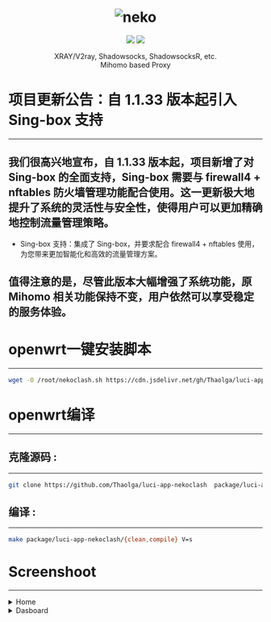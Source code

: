 <h1 align="center">
  <img src="https://raw.githubusercontent.com/Thaolga/neko/main/img/neko.png" alt="neko" width="500">
</h1>

<div align="center">
 <a target="_blank" href="https://github.com/Thaolga/luci-app-nekoclash/releases"><img src="https://img.shields.io/github/downloads/nosignals/neko/total?label=Total%20Download&labelColor=blue&style=for-the-badge"></a>
 <a target="_blank" href="https://dbai.team/discord"><img src="https://img.shields.io/discord/1127928183824597032?style=for-the-badge&logo=discord&label=%20"></a>
</div>


<p align="center">
  XRAY/V2ray, Shadowsocks, ShadowsocksR, etc.</br>
  Mihomo based Proxy
</p>

# 项目更新公告：自 1.1.33 版本起引入 Sing-box 支持
---
## 我们很高兴地宣布，自 1.1.33 版本起，项目新增了对 Sing-box 的全面支持，Sing-box 需要与 firewall4 + nftables 防火墙管理功能配合使用。这一更新极大地提升了系统的灵活性与安全性，使得用户可以更加精确地控制流量管理策略。

- Sing-box 支持：集成了 Sing-box，并要求配合 firewall4 + nftables 使用，为您带来更加智能化和高效的流量管理方案。

## 值得注意的是，尽管此版本大幅增强了系统功能，原 Mihomo 相关功能保持不变，用户依然可以享受稳定的服务体验。


# openwrt一键安装脚本
---

```bash
wget -O /root/nekoclash.sh https://cdn.jsdelivr.net/gh/Thaolga/luci-app-nekoclash@main/nekoclash.sh && chmod 0755 /root/nekoclash.sh && /root/nekoclash.sh

```

# openwrt编译
---
## 克隆源码 :
---

```bash
git clone https://github.com/Thaolga/luci-app-nekoclash  package/luci-app-nekoclash

```

## 编译 :
---

```bash
make package/luci-app-nekoclash/{clean,compile} V=s
```
# Screenshoot
---
<details><summary>Home</summary>
 <p>
 <img src="https://raw.githubusercontent.com/Thaolga/neko/main/img/ge.png" alt="home" >
 </p>
</details>

 <details><summary>Dasboard</summary>
 <p>
 <img src="https://raw.githubusercontent.com/Thaolga/neko/main/img/im.png" >
 </p>
</details>
